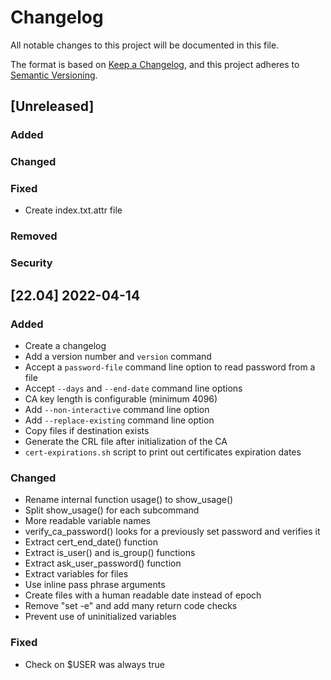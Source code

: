 # Changelog
All notable changes to this project will be documented in this file.

The format is based on [Keep a Changelog](https://keepachangelog.com/en/1.0.0/),
and this project adheres to [Semantic Versioning](https://semver.org/spec/v2.0.0.html).

## [Unreleased]

### Added

### Changed

### Fixed

* Create index.txt.attr file

### Removed

### Security

## [22.04] 2022-04-14

### Added

* Create a changelog
* Add a version number and `version` command
* Accept a `password-file` command line option to read password from a file
* Accept `--days` and `--end-date` command line options
* CA key length is configurable (minimum 4096)
* Add `--non-interactive` command line option
* Add `--replace-existing` command line option
* Copy files if destination exists
* Generate the CRL file after initialization of the CA
* `cert-expirations.sh` script to print out certificates expiration dates

### Changed

* Rename internal function usage() to show_usage()
* Split show_usage() for each subcommand
* More readable variable names
* verify_ca_password() looks for a previously set password and verifies it
* Extract cert_end_date() function
* Extract is_user() and is_group() functions
* Extract ask_user_password() function
* Extract variables for files
* Use inline pass phrase arguments
* Create files with a human readable date instead of epoch
* Remove "set -e" and add many return code checks
* Prevent use of uninitialized variables

### Fixed

* Check on $USER was always true
